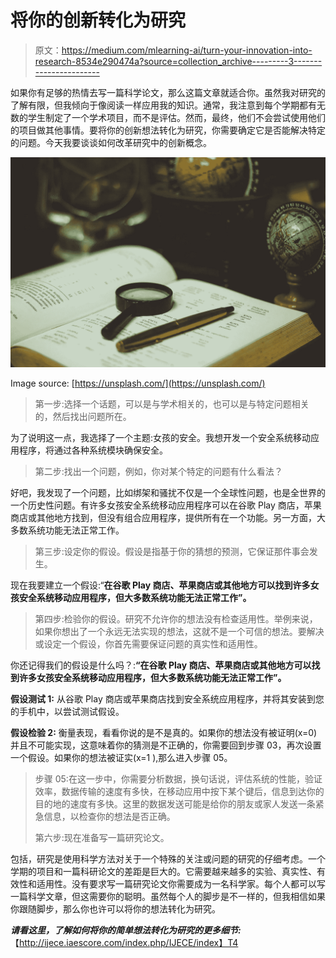 # 将你的创新转化为研究

> 原文：<https://medium.com/mlearning-ai/turn-your-innovation-into-research-8534e290474a?source=collection_archive---------3----------------------->

如果你有足够的热情去写一篇科学论文，那么这篇文章就适合你。虽然我对研究的了解有限，但我倾向于像阅读一样应用我的知识。通常，我注意到每个学期都有无数的学生制定了一个学术项目，而不是评估。然而，最终，他们不会尝试使用他们的项目做其他事情。要将你的创新想法转化为研究，你需要确定它是否能解决特定的问题。今天我要谈谈如何改革研究中的创新概念。

![](img/a480d18bacd1362cd36b41eb7c1fcf50.png)

Image source: [https://unsplash.com/](https://unsplash.com/)

> 第一步:选择一个话题，可以是与学术相关的，也可以是与特定问题相关的，然后找出问题所在。

为了说明这一点，我选择了一个主题:女孩的安全。我想开发一个安全系统移动应用程序，将通过各种系统模块确保安全。

> 第二步:找出一个问题，例如，你对某个特定的问题有什么看法？

好吧，我发现了一个问题，比如绑架和骚扰不仅是一个全球性问题，也是全世界的一个历史性问题。有许多女孩安全系统移动应用程序可以在谷歌 Play 商店，苹果商店或其他地方找到，但没有组合应用程序，提供所有在一个功能。另一方面，大多数系统功能无法正常工作。

> 第三步:设定你的假设。假设是指基于你的猜想的预测，它保证那件事会发生。

现在我要建立一个假设:“**在谷歌 Play 商店、苹果商店或其他地方可以找到许多女孩安全系统移动应用程序，但大多数系统功能无法正常工作”。**

> 第四步:检验你的假设。研究不允许你的想法没有检查适用性。举例来说，如果你想出了一个永远无法实现的想法，这就不是一个可信的想法。要解决或设定一个假设，你首先需要保证问题的真实性和适用性。

你还记得我们的假设是什么吗？:**“在谷歌 Play 商店、苹果商店或其他地方可以找到许多女孩安全系统移动应用程序，但大多数系统功能无法正常工作”。**

**假设测试 1:** 从谷歌 Play 商店或苹果商店找到安全系统应用程序，并将其安装到您的手机中，以尝试测试假设。

**假设检验 2:** 衡量表现，看看你说的是不是真的。如果你的想法没有被证明(x=0)并且不可能实现，这意味着你的猜测是不正确的，你需要回到步骤 03，再次设置一个假设。如果你的想法被证实(x=1 ),那么进入步骤 05。

> 步骤 05:在这一步中，你需要分析数据，换句话说，评估系统的性能，验证效率，数据传输的速度有多快，在移动应用中按下某个键后，信息到达你的目的地的速度有多快。这里的数据发送可能是给你的朋友或家人发送一条紧急信息，以检查你的想法是否正确。
> 
> 第六步:现在准备写一篇研究论文。

包括，研究是使用科学方法对关于一个特殊的关注或问题的研究的仔细考虑。一个学期的项目和一篇科研论文的差距是巨大的。它需要越来越多的实验、真实性、有效性和适用性。没有要求写一篇研究论文你需要成为一名科学家。每个人都可以写一篇科学文章，但这需要你的聪明。虽然每个人的脚步是不一样的，但我相信如果你跟随脚步，那么你也许可以将你的想法转化为研究。

***请看这里，了解如何将你的简单想法转化为研究的更多细节:***【http://ijece.iaescore.com/index.php/IJECE/index】T4